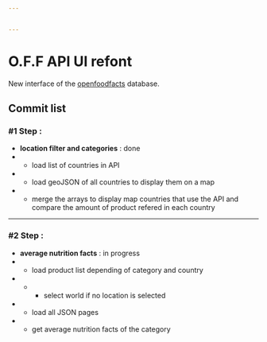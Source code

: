 ```yaml
---


---
```


<h1 id="o.f.f-api-ui-refont">O.F.F API UI refont</h1>
<p>New interface of the <a href="https://world.openfoodfacts.org/">openfoodfacts</a> database.</p>
<h2 id="commit-list">Commit list</h2>
<h3 id="step-">#1 Step :</h3>
<ul>
<li><strong>location filter and categories</strong> : done</li>
<li>
<ul>
<li>load list of countries in API</li>
</ul>
</li>
<li>
<ul>
<li>load geoJSON of all countries to display them on a map</li>
</ul>
</li>
<li>
<ul>
<li>merge the arrays to display map countries that use the API and compare the amount of product refered in each country</li>
</ul>
</li>
</ul>
<hr>
<h3 id="step--1">#2 Step :</h3>
<ul>
<li><strong>average nutrition facts</strong> : in progress</li>
<li>
<ul>
<li>load product list depending of category and country</li>
</ul>
</li>
<li>
<ul>
<li>
<ul>
<li>select world if no location is selected</li>
</ul>
</li>
</ul>
</li>
<li>
<ul>
<li>load all JSON pages</li>
</ul>
</li>
<li>
<ul>
<li>get average nutrition facts of the category</li>
</ul>
</li>
</ul>

